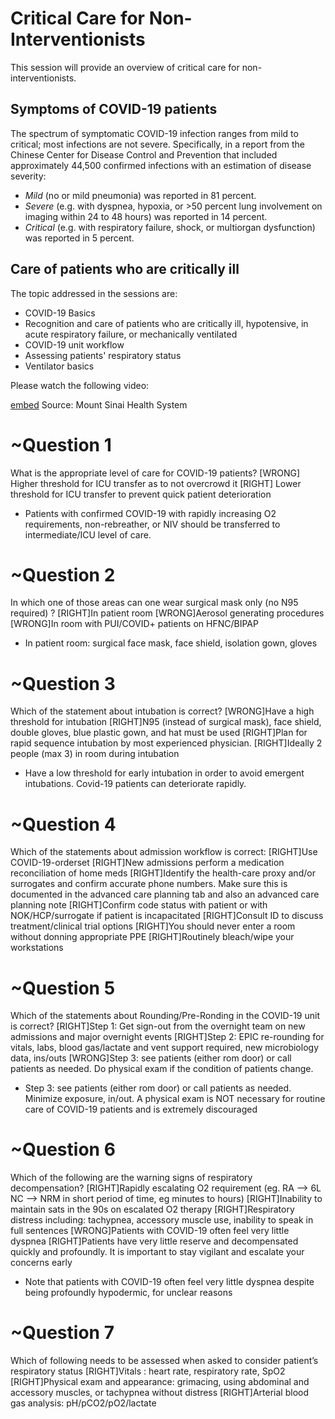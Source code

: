 # Critical Care for Non-Interventionists

This session will provide an overview of critical care for non-interventionists.

## Symptoms of COVID-19 patients

The spectrum of symptomatic COVID-19 infection ranges from mild to critical; most infections are not severe. Specifically, in a report from the Chinese Center for Disease Control and Prevention that included approximately 44,500 confirmed infections with an estimation of disease severity:

- *Mild* (no or mild pneumonia) was reported in 81 percent.
- *Severe* (e.g. with dyspnea, hypoxia, or >50 percent lung involvement on imaging within 24 to 48 hours) was reported in 14 percent.
- *Critical* (e.g. with respiratory failure, shock, or multiorgan dysfunction) was reported in 5 percent.

## Care of patients who are critically ill

The topic addressed in the sessions are:
* COVID-19 Basics
* Recognition and care of patients who are critically ill, hypotensive, in acute respiratory failure, or mechanically ventilated
* COVID-19 unit workflow
* Assessing patients' respiratory status
* Ventilator basics

Please watch the following video: 

[embed](https://www.youtube.com/watch?v=UaZw_ENCyf0&list=PLCT7BA-HcHljIaDw56FoqWILbqGCIxsmG)
Source: Mount Sinai Health System

# ~Question 1
What is the appropriate level of care for COVID-19 patients?
[WRONG] Higher threshold for ICU transfer as to not overcrowd it
[RIGHT] Lower threshold for ICU transfer to prevent quick patient deterioration
* Patients with confirmed COVID-19 with rapidly increasing O2 requirements, non-rebreather, or NIV should be transferred to intermediate/ICU level of care.

# ~Question 2
In which one of those areas can one wear surgical mask only (no N95 required) ?
[RIGHT]In patient room
[WRONG]Aerosol generating procedures
[WRONG]In room with PUI/COVID+ patients on HFNC/BIPAP
 
* In patient room: surgical face mask, face shield, isolation gown, gloves

# ~Question 3
Which of the statement about intubation is correct? 
[WRONG]Have a high threshold for intubation
[RIGHT]N95 (instead of surgical mask), face shield, double gloves, blue plastic gown, and hat must be used
[RIGHT]Plan for rapid sequence intubation by most experienced physician. 
[RIGHT]Ideally 2 people (max 3) in room during intubation

* Have a low threshold for early intubation in order to avoid emergent intubations. Covid-19 patients can deteriorate rapidly. 

# ~Question 4
Which of the statements about admission workflow is correct:
[RIGHT]Use COVID-19-orderset
[RIGHT]New admissions perform a medication reconciliation of home meds 
[RIGHT]Identify the health-care proxy and/or surrogates and confirm accurate phone numbers. Make sure this is documented in the advanced care planning tab and also an advanced care planning note
[RIGHT]Confirm code status with patient or with NOK/HCP/surrogate if patient is incapacitated
[RIGHT]Consult ID to discuss treatment/clinical trial options
[RIGHT]You should never enter a room without donning appropriate PPE
[RIGHT]Routinely bleach/wipe your workstations 

# ~Question 5
Which of the statements about Rounding/Pre-Ronding in the COVID-19 unit is correct?
[RIGHT]Step 1: Get sign-out from the overnight team on new admissions and major overnight events
[RIGHT]Step 2: EPIC re-rounding for vitals, labs, blood gas/lactate and vent support required, new microbiology data, ins/outs
[WRONG]Step 3: see patients (either rom door) or call patients as needed. Do physical exam if the condition of patients change.
* Step 3: see patients (either rom door) or call patients as needed. Minimize exposure, in/out. A physical exam is NOT necessary for routine care of COVID-19 patients and is extremely discouraged

# ~Question 6
Which of the following are the warning signs of respiratory decompensation? 
[RIGHT]Rapidly escalating O2 requirement (eg. RA —> 6L NC —> NRM in short period of time, eg minutes to hours)
[RIGHT]Inability to maintain sats in the 90s on escalated O2 therapy
[RIGHT]Respiratory distress including: tachypnea, accessory muscle use, inability to speak in full sentences
[WRONG]Patients with COVID-19 often feel very little dyspnea 
[RIGHT]Patients have very little reserve and decompensated quickly and profoundly. It is important to stay vigilant and escalate your concerns early

* Note that patients with COVID-19 often feel very little dyspnea despite being profoundly hypodermic, for unclear reasons

# ~Question 7
Which of following needs to be assessed when asked to consider patient’s respiratory status 
[RIGHT]Vitals : heart rate, respiratory rate, SpO2 
[RIGHT]Physical exam and appearance: grimacing, using abdominal and accessory muscles, or tachypnea without distress
[RIGHT]Arterial blood gas analysis: pH/pCO2/pO2/lactate
